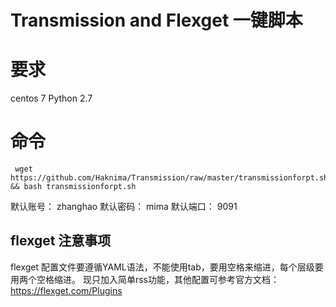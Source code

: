 # Transmission and Flexget 一键脚本

# 要求 

centos 7
Python 2.7

# 命令

<pre><code> wget https://github.com/Haknima/Transmission/raw/master/transmissionforpt.sh && bash transmissionforpt.sh </code></pre>

默认账号： zhanghao
默认密码： mima
默认端口： 9091

## flexget 注意事项

flexget 配置文件要遵循YAML语法，不能使用tab，要用空格来缩进，每个层级要用两个空格缩进。
现只加入简单rss功能，其他配置可参考官方文档：https://flexget.com/Plugins

